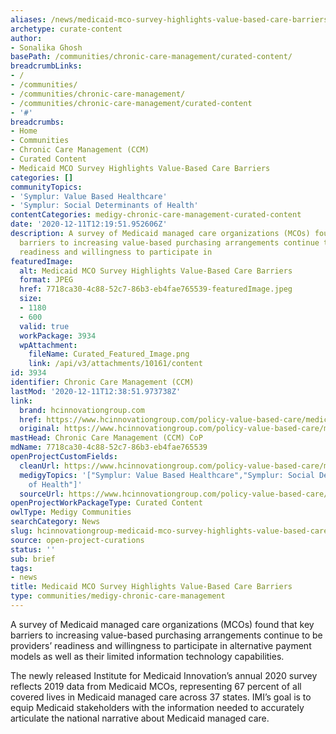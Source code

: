 ```yaml
---
aliases: /news/medicaid-mco-survey-highlights-value-based-care-barriers
archetype: curate-content
author:
- Sonalika Ghosh
basePath: /communities/chronic-care-management/curated-content/
breadcrumbLinks:
- /
- /communities/
- /communities/chronic-care-management/
- /communities/chronic-care-management/curated-content
- '#'
breadcrumbs:
- Home
- Communities
- Chronic Care Management (CCM)
- Curated Content
- Medicaid MCO Survey Highlights Value-Based Care Barriers
categories: []
communityTopics:
- 'Symplur: Value Based Healthcare'
- 'Symplur: Social Determinants of Health'
contentCategories: medigy-chronic-care-management-curated-content
date: '2020-12-11T12:19:51.952606Z'
description: A survey of Medicaid managed care organizations (MCOs) found that key
  barriers to increasing value-based purchasing arrangements continue to be providers’
  readiness and willingness to participate in
featuredImage:
  alt: Medicaid MCO Survey Highlights Value-Based Care Barriers
  format: JPEG
  href: 7718ca30-4c88-52c7-86b3-eb4fae765539-featuredImage.jpeg
  size:
  - 1180
  - 600
  valid: true
  workPackage: 3934
  wpAttachment:
    fileName: Curated_Featured_Image.png
    link: /api/v3/attachments/10161/content
id: 3934
identifier: Chronic Care Management (CCM)
lastMod: '2020-12-11T12:38:51.973738Z'
link:
  brand: hcinnovationgroup.com
  href: https://www.hcinnovationgroup.com/policy-value-based-care/medicare-medicaid/article/21165920/medicaid-mco-survey-highlights-valuebased-care-barriers
  original: https://www.hcinnovationgroup.com/policy-value-based-care/medicare-medicaid/article/21165920/medicaid-mco-survey-highlights-valuebased-care-barriers
mastHead: Chronic Care Management (CCM) CoP
mdName: 7718ca30-4c88-52c7-86b3-eb4fae765539
openProjectCustomFields:
  cleanUrl: https://www.hcinnovationgroup.com/policy-value-based-care/medicare-medicaid/article/21165920/medicaid-mco-survey-highlights-valuebased-care-barriers
  medigyTopics: '["Symplur: Value Based Healthcare","Symplur: Social Determinants
    of Health"]'
  sourceUrl: https://www.hcinnovationgroup.com/policy-value-based-care/medicare-medicaid/article/21165920/medicaid-mco-survey-highlights-valuebased-care-barriers
openProjectWorkPackageType: Curated Content
owlType: Medigy Communities
searchCategory: News
slug: hcinnovationgroup-medicaid-mco-survey-highlights-value-based-care-barriers
source: open-project-curations
status: ''
sub: brief
tags:
- news
title: Medicaid MCO Survey Highlights Value-Based Care Barriers
type: communities/medigy-chronic-care-management
---
```


<p>A&nbsp;survey of Medicaid managed care organizations&nbsp;(MCOs) found that key barriers to increasing value-based purchasing arrangements continue to be providers’ readiness and willingness to participate in alternative payment models as well as their limited information technology capabilities.</p><p>The newly released Institute for Medicaid Innovation’s annual 2020 survey reflects 2019 data from&nbsp;Medicaid MCOs, representing&nbsp;67 percent of all covered lives in Medicaid managed care&nbsp;across&nbsp;37 states.&nbsp;IMI’s goal is to equip Medicaid stakeholders with the information needed to accurately articulate the national narrative about Medicaid managed care.</p>